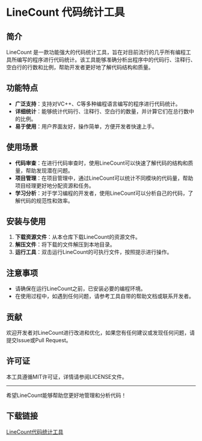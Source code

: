 # LineCount 代码统计工具

## 简介

LineCount 是一款功能强大的代码统计工具，旨在对目前流行的几乎所有编程工具所编写的程序进行代码统计。该工具能够准确分析出程序中的代码行、注释行、空白行的行数和比例，帮助开发者更好地了解代码结构和质量。

## 功能特点

- **广泛支持**：支持对VC++、C等多种编程语言编写的程序进行代码统计。
- **详细统计**：能够统计代码行、注释行、空白行的数量，并计算它们在总行数中的比例。
- **易于使用**：用户界面友好，操作简单，方便开发者快速上手。

## 使用场景

- **代码审查**：在进行代码审查时，使用LineCount可以快速了解代码的结构和质量，帮助发现潜在问题。
- **项目管理**：在项目管理中，通过LineCount可以统计不同模块的代码量，帮助项目经理更好地分配资源和任务。
- **学习分析**：对于学习编程的开发者，使用LineCount可以分析自己的代码，了解代码的规范性和效率。

## 安装与使用

1. **下载资源文件**：从本仓库下载LineCount的资源文件。
2. **解压文件**：将下载的文件解压到本地目录。
3. **运行工具**：双击运行LineCount的可执行文件，按照提示进行操作。

## 注意事项

- 请确保在运行LineCount之前，已安装必要的编程环境。
- 在使用过程中，如遇到任何问题，请参考工具自带的帮助文档或联系开发者。

## 贡献

欢迎开发者对LineCount进行改进和优化，如果您有任何建议或发现任何问题，请提交Issue或Pull Request。

## 许可证

本工具遵循MIT许可证，详情请参阅LICENSE文件。

---

希望LineCount能够帮助您更好地管理和分析代码！

## 下载链接

[LineCount代码统计工具](https://pan.quark.cn/s/693b74758454)